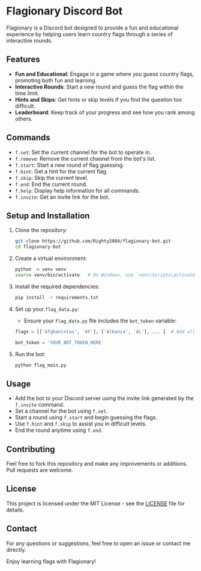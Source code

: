 # Flagionary Discord Bot

Flagionary is a Discord bot designed to provide a fun and educational experience by helping users learn country flags through a series of interactive rounds.

## Features
- **Fun and Educational**: Engage in a game where you guess country flags, promoting both fun and learning.
- **Interactive Rounds**: Start a new round and guess the flag within the time limit.
- **Hints and Skips**: Get hints or skip levels if you find the question too difficult.
- **Leaderboard**: Keep track of your progress and see how you rank among others.

## Commands
- `f.set`: Set the current channel for the bot to operate in.
- `f.remove`: Remove the current channel from the bot's list.
- `f.start`: Start a new round of flag guessing.
- `f.hint`: Get a hint for the current flag.
- `f.skip`: Skip the current level.
- `f.end`: End the current round.
- `f.help`: Display help information for all commands.
- `f.invite`: Get an invite link for the bot.

## Setup and Installation
1. Clone the repository:
    ```bash
    git clone https://github.com/Righty2004/flagionary-bot.git
    cd flagionary-bot
    ```

2. Create a virtual environment:
    ```bash
    python -m venv venv
    source venv/bin/activate   # On Windows, use `venv\Scripts\activate`
    ```

3. Install the required dependencies:
    ```bash
    pip install -r requirements.txt
    ```

4. Set up your `flag_data.py`:
    - Ensure your `flag_data.py` file includes the `bot_token` variable:
    ```python
    flags = [['Afghanistan', 'AF'], ['Albania', 'AL'], ... ]  # Add all the flags and their country codes here

    bot_token = 'YOUR_BOT_TOKEN_HERE'
    ```

5. Run the bot:
    ```bash
    python flag_main.py
    ```

## Usage
- Add the bot to your Discord server using the invite link generated by the `f.invite` command.
- Set a channel for the bot using `f.set`.
- Start a round using `f.start` and begin guessing the flags.
- Use `f.hint` and `f.skip` to assist you in difficult levels.
- End the round anytime using `f.end`.

## Contributing
Feel free to fork this repository and make any improvements or additions. Pull requests are welcome.

## License
This project is licensed under the MIT License - see the [LICENSE](LICENSE) file for details.

## Contact
For any questions or suggestions, feel free to open an issue or contact me directly.

Enjoy learning flags with Flagionary!
